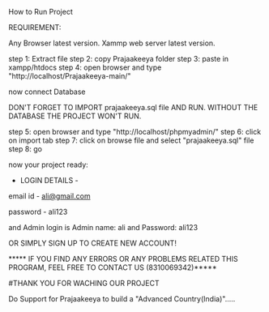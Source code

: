 How to Run Project

REQUIREMENT:

Any Browser latest version.
Xammp web server latest version.

step 1: Extract file
step 2: copy Prajaakeeya folder
step 3: paste in xampp/htdocs
step 4: open browser  and type "http://localhost/Prajaakeeya-main/"

now connect Database

DON'T FORGET TO IMPORT prajaakeeya.sql file AND RUN.
WITHOUT THE DATABASE THE PROJECT WON'T RUN.

step 5: open browser and type "http://localhost/phpmyadmin/"
step 6: click on import tab
step 7: click on browse file and select "prajaakeeya.sql" file 
step 8: go 

now your project ready:

- LOGIN DETAILS -

email id - ali@gmail.com

password - ali123

and Admin login is Admin name: ali and Password: ali123

OR SIMPLY SIGN UP TO CREATE NEW ACCOUNT!


***** IF YOU FIND ANY ERRORS OR ANY PROBLEMS RELATED THIS PROGRAM, FEEL FREE TO CONTACT US (8310069342)*****  


#THANK YOU FOR WACHING OUR PROJECT

Do Support for Prajaakeeya to build a "Advanced Country(India)".....
											

										           
